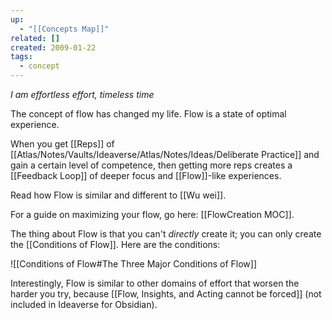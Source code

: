 ```yaml
---
up:
  - "[[Concepts Map]]"
related: []
created: 2009-01-22
tags:
  - concept
---
```

 *I am effortless effort, timeless time*

The concept of flow has changed my life. Flow is a state of optimal experience.

When you get [[Reps]] of [[Atlas/Notes/Vaults/Ideaverse/Atlas/Notes/Ideas/Deliberate Practice]] and gain a certain level of competence, then getting more reps creates a [[Feedback Loop]] of deeper focus and [[Flow]]-like experiences.

Read how Flow is similar and different to [[Wu wei]]. 

For a guide on maximizing your flow, go here: [[FlowCreation MOC]].

The thing about Flow is that you can't *directly* create it; you can only create the [[Conditions of Flow]]. Here are the conditions:

![[Conditions of Flow#The Three Major Conditions of Flow]]

Interestingly, Flow is similar to other domains of effort that worsen the harder you try, because [[Flow, Insights, and Acting cannot be forced]] (not included in Ideaverse for Obsidian).
